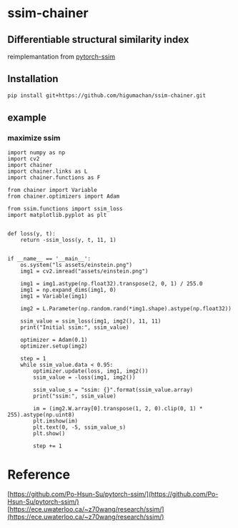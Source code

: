 # ssim-chainer

## Differentiable structural similarity index

reimplemantation from [pytorch-ssim](https://github.com/Po-Hsun-Su/pytorch-ssim) 

## Installation

```sh
pip install git+https://github.com/higumachan/ssim-chainer.git
```

## example

### maximize ssim

```python3
import numpy as np
import cv2
import chainer
import chainer.links as L
import chainer.functions as F

from chainer import Variable
from chainer.optimizers import Adam

from ssim.functions import ssim_loss
import matplotlib.pyplot as plt


def loss(y, t):
    return -ssim_loss(y, t, 11, 1)


if __name__ == '__main__':
    os.system("ls assets/einstein.png")
    img1 = cv2.imread("assets/einstein.png")

    img1 = img1.astype(np.float32).transpose(2, 0, 1) / 255.0
    img1 = np.expand_dims(img1, 0)
    img1 = Variable(img1)

    img2 = L.Parameter(np.random.rand(*img1.shape).astype(np.float32))

    ssim_value = ssim_loss(img1, img2(), 11, 11)
    print("Initial ssim:", ssim_value)

    optimizer = Adam(0.1)
    optimizer.setup(img2)

    step = 1
    while ssim_value.data < 0.95:
        optimizer.update(loss, img1, img2())
        ssim_value = -loss(img1, img2())

        ssim_value_s = "ssim: {}".format(ssim_value.array)
        print("ssim:", ssim_value)

        im = (img2.W.array[0].transpose(1, 2, 0).clip(0, 1) * 255).astype(np.uint8)
        plt.imshow(im)
        plt.text(0, -5, ssim_value_s)
        plt.show()

        step += 1

```

# Reference

[https://github.com/Po-Hsun-Su/pytorch-ssim/](https://github.com/Po-Hsun-Su/pytorch-ssim/)
[https://ece.uwaterloo.ca/~z70wang/research/ssim/](https://ece.uwaterloo.ca/~z70wang/research/ssim/)
